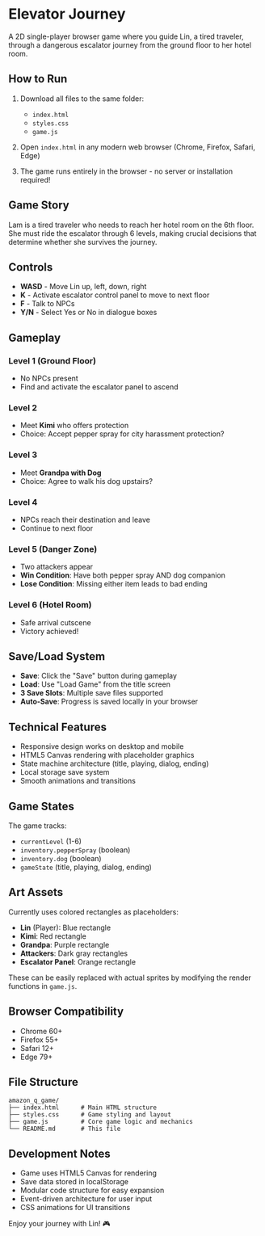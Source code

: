 # Elevator Journey

A 2D single-player browser game where you guide Lin, a tired traveler, through a dangerous escalator journey from the ground floor to her hotel room.

## How to Run

1. Download all files to the same folder:
   - `index.html`
   - `styles.css` 
   - `game.js`

2. Open `index.html` in any modern web browser (Chrome, Firefox, Safari, Edge)

3. The game runs entirely in the browser - no server or installation required!

## Game Story

Lam is a tired traveler who needs to reach her hotel room on the 6th floor. She must ride the escalator through 6 levels, making crucial decisions that determine whether she survives the journey.

## Controls

- **WASD** - Move Lin up, left, down, right
- **K** - Activate escalator control panel to move to next floor
- **F** - Talk to NPCs
- **Y/N** - Select Yes or No in dialogue boxes

## Gameplay

### Level 1 (Ground Floor)
- No NPCs present
- Find and activate the escalator panel to ascend

### Level 2
- Meet **Kimi** who offers protection
- Choice: Accept pepper spray for city harassment protection?

### Level 3  
- Meet **Grandpa with Dog** 
- Choice: Agree to walk his dog upstairs?

### Level 4
- NPCs reach their destination and leave
- Continue to next floor

### Level 5 (Danger Zone)
- Two attackers appear
- **Win Condition**: Have both pepper spray AND dog companion
- **Lose Condition**: Missing either item leads to bad ending

### Level 6 (Hotel Room)
- Safe arrival cutscene
- Victory achieved!

## Save/Load System

- **Save**: Click the "Save" button during gameplay
- **Load**: Use "Load Game" from the title screen
- **3 Save Slots**: Multiple save files supported
- **Auto-Save**: Progress is saved locally in your browser

## Technical Features

- Responsive design works on desktop and mobile
- HTML5 Canvas rendering with placeholder graphics
- State machine architecture (title, playing, dialog, ending)
- Local storage save system
- Smooth animations and transitions

## Game States

The game tracks:
- `currentLevel` (1-6)
- `inventory.pepperSpray` (boolean)
- `inventory.dog` (boolean) 
- `gameState` (title, playing, dialog, ending)

## Art Assets

Currently uses colored rectangles as placeholders:
- **Lin** (Player): Blue rectangle
- **Kimi**: Red rectangle  
- **Grandpa**: Purple rectangle
- **Attackers**: Dark gray rectangles
- **Escalator Panel**: Orange rectangle

These can be easily replaced with actual sprites by modifying the render functions in `game.js`.

## Browser Compatibility

- Chrome 60+
- Firefox 55+
- Safari 12+
- Edge 79+

## File Structure

```
amazon_q_game/
├── index.html      # Main HTML structure
├── styles.css      # Game styling and layout
├── game.js         # Core game logic and mechanics
└── README.md       # This file
```

## Development Notes

- Game uses HTML5 Canvas for rendering
- Save data stored in localStorage
- Modular code structure for easy expansion
- Event-driven architecture for user input
- CSS animations for UI transitions

Enjoy your journey with Lin! 🎮
